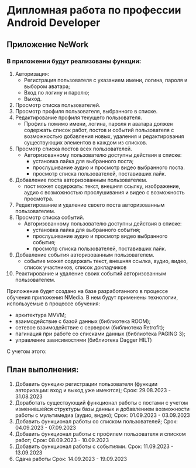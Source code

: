 # Дипломная работа по профессии Android Developer

## Приложение NeWork

### В приложении будут реализованы функции:
1. Авторизация:
   - Регистрация пользователя с указанием имени, логина, пароля и выбором аватара;
   - Вход по логину и паролю;
   - Выход.
2. Просмотр списка пользователей.
3. Просмотр профиля пользователя, выбранного в списке.
4. Редактирование профиля текущего пользователя.
   - Профиль помимо имени, логина, пароля и аватара должен содержать список работ, постов и событий пользователя с возможностью добавления новых, удаления и редактирования существующих элементов в каждом из списков.
5. Просмотр списка постов всех пользователей. 
   - Авторизованному пользователю доступны действия в списке: 
     - установка лайка для выбранного поста;
     - прослушивание аудио и просмотр видео выбранного поста.
     - просмотр списка пользователей, поставивших лайк. 
6. Добавление поста авторизованным пользователем.
   - пост может содержать: текст, внешняя ссылку, изображение, аудио с возможностью прослушивания и видео с возможность просмотра.
7. Редактирование и удаление своего поста авторизованным пользователем.
8. Просмотр списка событий.
   - Авторизованному пользователю доступны действия в списке: 
     - установка лайка для выбранного события;
     - прослушивание аудио и просмотр видео выбранного события;
     - просмотр списка пользователей, поставивших лайк.
9.  Добавление события авторизованным пользователем.
    - событие может содержать текст, внешняя ссылка, аудио, видео, список участников, список докладчиков
10. Реактирование и удаление своих событий авторизованным пользователем.

Приложение будет создано на базе разработанного в процессе обучения приложения NMedia. В нем будут применены технологии, используемые в процессе обучения:
- архитектура MVVM;
- взаимодействие с базой данных (библиотека ROOM);
- сетевое взаимодействие с сервером (библиотека Retrofit);
- пагинация при работе со списками данных (библиотека PAGING 3);
- управление зависимостями (библиотека Dagger HILT)

С учетом этого:
## План выполнения:

1. Добавить функцию регистрации пользователя (функции авторизации: вход и выход уже имеются);
   Срок: 29.08.2023 - 31.08.2023
2. Доработать существующий функционал работы с постами с учетом изменившейся структуры базы данных и добавлением возможности работы с мультимедиа (аудио, видео);
   Срок: 01.09.2023 - 03.09.2023
3. Добавить функционал работы со списком пользователей;
   Срок: 04.09.2023 - 07.09.2023
4. Добавить функционал работы с профилем пользователя и списком работ;
   Срок: 08.09.2023 - 10.09.2023
5. Добавить функционал работы с событиями.
   Срок: 11.09.2023 - 13.09.2023
6. Сдача работы
   Срок: 14.09.2023 - 19.09.2023
